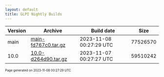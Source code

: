 ```yaml
---
layout: default
title: GLPI Nightly Builds
---
```


Version|Archive|Build date|Size
---|---|---|---
main|[main-fd767c0.tar.gz](main-fd767c0.tar.gz)|2023-11-08 00:27:29 UTC|77526570
10.0|[10.0-d264d90.tar.gz](10.0-d264d90.tar.gz)|2023-11-07 00:27:27 UTC|59510242

<font size="1">Page generated on 2023-11-08 00:27:29 UTC</font>
